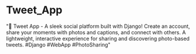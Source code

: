 # Tweet_App
"📸 Tweet App - A sleek social platform built with Django! Create an account, share your moments with photos and captions, and connect with others. A lightweight, interactive experience for sharing and discovering photo-based tweets. #Django #WebApp #PhotoSharing"
